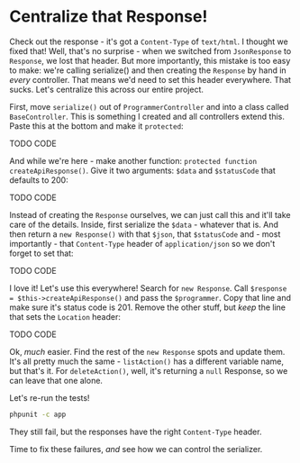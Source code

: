 # Centralize that Response!

Check out the response - it's got a `Content-Type` of `text/html`. I thought
we fixed that! Well, that's no surprise - when we switched from `JsonResponse`
to `Response`, we lost that header. But more importantly, this mistake is
too easy to make: we're calling serialize() and then creating the `Response`
by hand in *every* controller. That means we'd need to set this header everywhere. 
That sucks. Let's centralize this across our entire project.

First, move `serialize()` out of `ProgrammerController` and into a class
called `BaseController`. This is something I created and all controllers
extend this. Paste this at the bottom and make it `protected`:

TODO CODE

And while we're here - make another function: `protected function createApiResponse()`.
Give it two arguments: `$data` and `$statusCode` that defaults to 200:

TODO CODE

Instead of creating the `Response` ourselves, we can just call this and it'll
take care of the details. Inside, first serialize the `$data` - whatever
that is. And then return a `new Response()` with that `$json`, that `$statusCode`
and - most importantly - that `Content-Type` header of `application/json`
so we don't forget to set that:

TODO CODE

I love it! Let's use this everywhere! Search for `new Response`. Call
`$response = $this->createApiResponse()` and pass the `$programmer`. Copy
that line and make sure it's status code is 201. Remove the other stuff,
but *keep* the line that sets the `Location` header:

TODO CODE

Ok, *much* easier. Find the rest of the `new Response` spots and update them.
It's all pretty much the same - `listAction()` has a different variable name,
but that's it. For `deleteAction()`, well, it's returning a `null` Response,
so we can leave that one alone.

Let's re-run the tests!

```bash
phpunit -c app
```

They still fail, but the responses have the right `Content-Type` header.

Time to fix these failures, *and* see how we can control the serializer.



